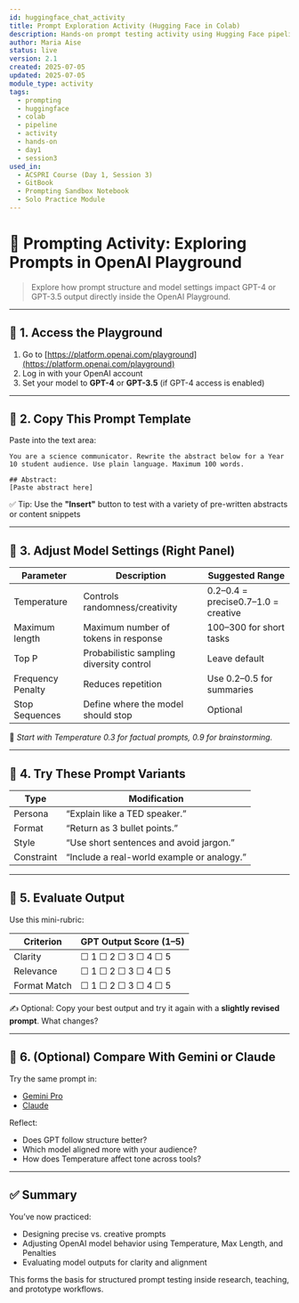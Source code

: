 ```yaml
---
id: huggingface_chat_activity
title: Prompt Exploration Activity (Hugging Face in Colab)
description: Hands-on prompt testing activity using Hugging Face pipelines in Google Colab.
author: Maria Aise
status: live
version: 2.1
created: 2025-07-05
updated: 2025-07-05
module_type: activity
tags:
  - prompting
  - huggingface
  - colab
  - pipeline
  - activity
  - hands-on
  - day1
  - session3
used_in:
  - ACSPRI Course (Day 1, Session 3)
  - GitBook
  - Prompting Sandbox Notebook
  - Solo Practice Module
---
```




# 🧪 Prompting Activity: Exploring Prompts in OpenAI Playground

> Explore how prompt structure and model settings impact GPT-4 or GPT-3.5 output directly inside the OpenAI Playground.

---

## 🔹 1. Access the Playground

1. Go to [https://platform.openai.com/playground](https://platform.openai.com/playground)
2. Log in with your OpenAI account
3. Set your model to **GPT-4** or **GPT-3.5** (if GPT-4 access is enabled)

---

## 🔹 2. Copy This Prompt Template

Paste into the text area:

```
You are a science communicator. Rewrite the abstract below for a Year 10 student audience. Use plain language. Maximum 100 words.

## Abstract:
[Paste abstract here]
```

✅ Tip: Use the **"Insert"** button to test with a variety of pre-written abstracts or content snippets

---

## 🔹 3. Adjust Model Settings (Right Panel)

| Parameter         | Description                              | Suggested Range                     |
| ----------------- | ---------------------------------------- | ----------------------------------- |
| Temperature       | Controls randomness/creativity           | 0.2–0.4 = precise0.7–1.0 = creative |
| Maximum length    | Maximum number of tokens in response     | 100–300 for short tasks             |
| Top P             | Probabilistic sampling diversity control | Leave default                       |
| Frequency Penalty | Reduces repetition                       | Use 0.2–0.5 for summaries           |
| Stop Sequences    | Define where the model should stop       | Optional                            |

🧠 *Start with Temperature 0.3 for factual prompts, 0.9 for brainstorming.*

---

## 🔹 4. Try These Prompt Variants

| Type       | Modification                               |
| ---------- | ------------------------------------------ |
| Persona    | “Explain like a TED speaker.”              |
| Format     | “Return as 3 bullet points.”               |
| Style      | “Use short sentences and avoid jargon.”    |
| Constraint | “Include a real-world example or analogy.” |

---

## 🔹 5. Evaluate Output

Use this mini-rubric:

| Criterion    | GPT Output Score (1–5) |
| ------------ | ---------------------- |
| Clarity      | ☐ 1 ☐ 2 ☐ 3 ☐ 4 ☐ 5    |
| Relevance    | ☐ 1 ☐ 2 ☐ 3 ☐ 4 ☐ 5    |
| Format Match | ☐ 1 ☐ 2 ☐ 3 ☐ 4 ☐ 5    |

✍️ Optional: Copy your best output and try it again with a **slightly revised prompt**. What changes?

---

## 🔹 6. (Optional) Compare With Gemini or Claude

Try the same prompt in:

- [Gemini Pro](https://aistudio.google.com)
- [Claude](https://claude.ai)

Reflect:

- Does GPT follow structure better?
- Which model aligned more with your audience?
- How does Temperature affect tone across tools?

---

## ✅ Summary

You’ve now practiced:

- Designing precise vs. creative prompts
- Adjusting OpenAI model behavior using Temperature, Max Length, and Penalties
- Evaluating model outputs for clarity and alignment

This forms the basis for structured prompt testing inside research, teaching, and prototype workflows.

